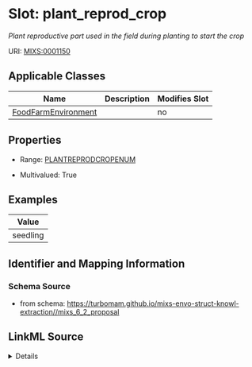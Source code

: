 # Slot: plant_reprod_crop


_Plant reproductive part used in the field during planting to start the crop_



URI: [MIXS:0001150](https://w3id.org/mixs/0001150)



<!-- no inheritance hierarchy -->




## Applicable Classes

| Name | Description | Modifies Slot |
| --- | --- | --- |
[FoodFarmEnvironment](FoodFarmEnvironment.md) |  |  no  |







## Properties

* Range: [PLANTREPRODCROPENUM](PLANTREPRODCROPENUM.md)

* Multivalued: True






## Examples

| Value |
| --- |
| seedling |

## Identifier and Mapping Information







### Schema Source


* from schema: https://turbomam.github.io/mixs-envo-struct-knowl-extraction//mixs_6_2_proposal




## LinkML Source

<details>
```yaml
name: plant_reprod_crop
description: Plant reproductive part used in the field during planting to start the
  crop
title: plant reproductive part
notes:
- plant
examples:
- value: seedling
from_schema: https://turbomam.github.io/mixs-envo-struct-knowl-extraction//mixs_6_2_proposal
rank: 1000
slot_uri: MIXS:0001150
multivalued: true
alias: plant_reprod_crop
domain_of:
- FoodFarmEnvironment
range: PLANT_REPROD_CROP_ENUM
required: false
recommended: false

```
</details>